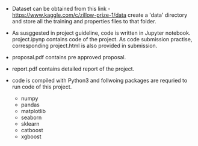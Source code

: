 * Dataset can be obtained from this link - https://www.kaggle.com/c/zillow-prize-1/data
  create a 'data' directory and store all the training and properties files to that folder.

* As susggested in project guideline, code is written in Jupyter notebook.
  project.ipynp contains code of the project. As code submission practise, corresponding
  project.html is also provided in submission.

* proposal.pdf contains pre approved proposal.
* report.pdf contains detailed report of the project.

* code is compiled with Python3 and follwoing packages are requried to run code of this project.
  - numpy
  - pandas
  - matplotlib
  - seaborn
  - sklearn
  - catboost
  - xgboost
